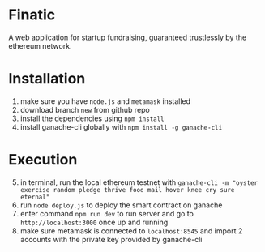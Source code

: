 # Finatic

A web application for startup fundraising, guaranteed trustlessly by the ethereum network.

# Installation

1. make sure you have `node.js` and `metamask` installed
2. download branch `new` from github repo
3. install the dependencies using `npm install`
4. install ganache-cli globally with `npm install -g ganache-cli`

# Execution

5. in terminal, run the local ethereum testnet with `ganache-cli -m "oyster exercise random pledge thrive food mail hover knee cry sure eternal"`
6. run `node deploy.js` to deploy the smart contract on ganache
7. enter command `npm run dev` to run server and go to `http://localhost:3000` once up and running
8. make sure metamask is connected to `localhost:8545` and import 2 accounts with the private key provided by ganache-cli
